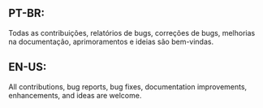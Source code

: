 ## PT-BR:
Todas as contribuições, relatórios de bugs, correções de bugs, melhorias na documentação, aprimoramentos e ideias são bem-vindas.

## EN-US:
All contributions, bug reports, bug fixes, documentation improvements, enhancements, and ideas are welcome.
